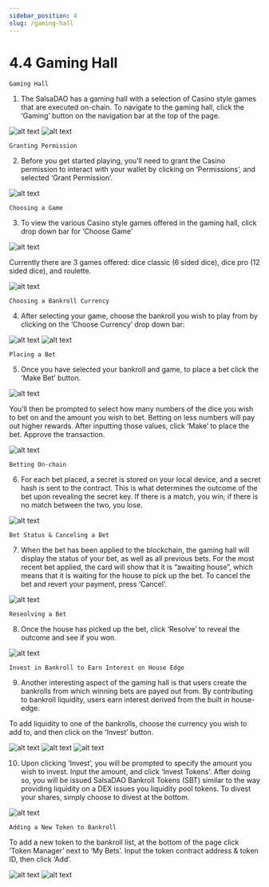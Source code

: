 ```yaml
---
sidebar_position: 4
slug: /gaming-hall
---
```


# 4.4 Gaming Hall

    Gaming Hall

1. The SalsaDAO has a gaming hall with a selection of Casino style games that are executed on-chain. To navigate to the gaming hall, click the ‘Gaming’ button on the navigation bar at the top of the page.

![alt text](/img/sdao18.png)
![alt text](/img/sdao19.png)

    Granting Permission

2. Before you get started playing, you’ll need to grant the Casino permission to interact with your wallet by clicking on ‘Permissions’, and selected ‘Grant Permission’.

![alt text](/img/sdao20.png)

    Choosing a Game

3. To view the various Casino style games offered in the gaming hall, click drop down bar for ‘Choose Game’

![alt text](/img/sdao21.png)

Currently there are 3 games offered: dice classic (6 sided dice), dice pro (12 sided dice), and roulette.

![alt text](/img/sdao22.png)

    Choosing a Bankroll Currency

4. After selecting your game, choose the bankroll you wish to play from by clicking on the ‘Choose Currency’ drop down bar:

![alt text](/img/sdao23.png)
![alt text](/img/sdao24.png)

    Placing a Bet

5. Once you have selected your bankroll and game, to place a bet click the ‘Make Bet’ button.

![alt text](/img/sdao25.png)

You’ll then be prompted to select how many numbers of the dice you wish to bet on and the amount you wish to bet. Betting on less numbers will pay out higher rewards. After inputting those values, click ‘Make’ to place the bet. Approve the transaction.

![alt text](/img/sdao26.png)

    Betting On-chain

6. For each bet placed, a secret is stored on your local device, and a secret hash is sent to the contract. This is what determines the outcome of the bet upon revealing the secret key. If there is a match, you win; if there is no match between the two, you lose.

![alt text](/img/sdao27.png)

    Bet Status & Canceling a Bet

7. When the bet has been applied to the blockchain, the gaming hall will display the status of your bet, as well as all previous bets. For the most recent bet applied, the card will show that it is “awaiting house”, which means that it is waiting for the house to pick up the bet. To cancel the bet and revert your payment, press ‘Cancel’.

![alt text](/img/sdao28.png)

    Reseolving a Bet

8. Once the house has picked up the bet, click ‘Resolve’ to reveal the outcome and see if you won.

![alt text](/img/sdao29.png)

    Invest in Bankroll to Earn Interest on House Edge

9. Another interesting aspect of the gaming hall is that users create the bankrolls from which winning bets are payed out from. By contributing to bankroll liquidity, users earn interest derived from the built in house-edge.

To add liquidity to one of the bankrolls, choose the currency you wish to add to, and then click on the ‘Invest’ button.

![alt text](/img/sdao30.png)
![alt text](/img/sdao24.png)
![alt text](/img/sdao31.png)

10. Upon clicking ‘Invest’, you will be prompted to specify the amount you wish to invest. Input the amount, and click ‘Invest Tokens’. After doing so, you will be issued SalsaDAO Bankroll Tokens (SBT) similar to the way providing liquidity on a DEX issues you liquidity pool tokens. To divest your shares, simply choose to divest at the bottom.

![alt text](/img/sdao32.png)

    Adding a New Token to Bankroll

To add a new token to the bankroll list, at the bottom of the page click ‘Token Manager’ next to ‘My Bets’. Input the token contract address & token ID, then click ‘Add’.

![alt text](/img/sdao33.png)
![alt text](/img/sdao34.png)




